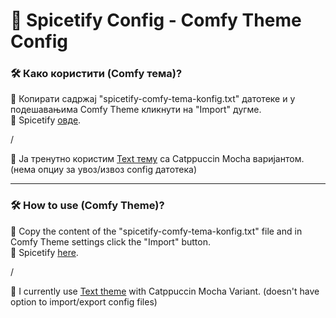 # 🎵 Spicetify Config - Comfy Theme Config

### 🛠️ Како користити (Comfy тема)?

🔸 Копирати садржај "spicetify-comfy-tema-konfig.txt" датотеке и у подешавањима Comfy Theme кликнути на "Import" дугме.  
🔗 Spicetify [овде](https://github.com/spicetify).

/

📌 Ја тренутно користим [Text тему](https://github.com/spicetify/spicetify-themes/tree/master/text) са Catppuccin Mocha варијантом. (нема опциу за увоз/извоз config датотека)

---

### 🛠️ How to use (Comfy Theme)?

🔸 Copy the content of the "spicetify-comfy-tema-konfig.txt" file and in Comfy Theme settings click the "Import" button.  
🔗 Spicetify [here](https://github.com/spicetify).

/

📌 I currently use [Text theme](https://github.com/spicetify/spicetify-themes/tree/master/text) with Catppuccin Mocha Variant. (doesn't have option to import/export config files)

